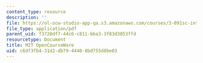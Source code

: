 ```yaml
---
content_type: resource
description: ''
file: https://ol-ocw-studio-app-qa.s3.amazonaws.com/courses/3-091sc-introduction-to-solid-state-chemistry-fall-2010/c6df3fb431d2db7944408bd755d8be03_MIT3_091SCF10lec10_iPOD.pdf
file_type: application/pdf
parent_uid: f3720df7-44c6-c811-bba3-3f83d3053ffd
resourcetype: Document
title: MIT OpenCourseWare
uid: c6df3fb4-31d2-db79-4440-8bd755d8be03
---
```

